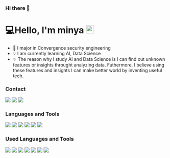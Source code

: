 ### Hi there 👋

<!--
**zzozzo/zzozzo** is a ✨ _special_ ✨ repository because its `README.md` (this file) appears on your GitHub profile.

Here are some ideas to get you started:

- 🔭 I’m currently working on ...
- 🌱 I’m currently learning ...
- 👯 I’m looking to collaborate on ...
- 🤔 I’m looking for help with ...
- 💬 Ask me about ...
- 📫 How to reach me: ...
- 😄 Pronouns: ...
- ⚡ Fun fact: ...
-->



# 💻Hello, I'm minya <a href="https://github.com/zzozzo"><img src="https://media.giphy.com/media/hvRJCLFzcasrR4ia7z/giphy.gif" width="25px"></a>


- 📱 I major in Convergence security engineering    
- 💡 I am currently learning AI, Data Science  
- ✨ The reason why I study AI and Data Science is I can find out unknown features or insights throught analyzing data. Futhermore, I believe using these features and insights I can make better world by inventing useful tech.

### Contact

<a href="https://zzozzomin08.tistory.com/"><img src="https://img.shields.io/badge/Blog-CC0000?style=flat-square&logo=Jekyll&logoColor=white&link=https://zzozzomin08.tistory.com/"/></a>
<a href="https://www.linkedin.com/in/seungmin-han-110b69160/"><img src="https://img.shields.io/badge/LinkedIn-0077B5?style=flat-square&logo=LinkedIn&logoColor=white&link=https://www.linkedin.com/in/seungmin-han-110b69160/"/></a>
<a href="mailto:mininyong08@gmail.com"><img src="https://img.shields.io/badge/Gmail-D14836?style=flat-square&logo=Gmail&logoColor=white&link=mailto:mininyong08@gmail.com"/></a>

### Languages and Tools

<img src="https://img.shields.io/badge/-Python-3776AB?style=flat&logo=Python&logoColor=white"/> <img src="https://img.shields.io/badge/-TensorFlow-FF6F00?style=flat&logo=TensorFlow&logoColor=white"/> <img src="https://img.shields.io/badge/-Keras-D00000?style=flat&logo=Keras&logoColor=white"/> <img src="https://img.shields.io/badge/-OpenCV-5C3EE8?style=flat&logo=OpenCV&logoColor=white"/> <img src="https://img.shields.io/badge/Git-F05032?style=flat-square&logo=Git&logoColor=white"/> <img src="https://img.shields.io/badge/GitHub-181717?style=flat-square&logo=GitHub&logoColor=white"/> 



### Used Languages and Tools
<img src="https://img.shields.io/badge/C-A8B9CC?style=flat-square&logo=C&logoColor=white"/> <img src="https://img.shields.io/badge/JAVA-007396?style=flat-square&logo=Java&logoColor=white"/> <img src="https://img.shields.io/badge/RaspberryPi-A22846?style=flat-square&logo=RaspberryPi&logoColor=white"/> <img src="https://img.shields.io/badge/Arduino-00979D?style=flat-square&logo=Arduino&logoColor=white"/> <img src="https://img.shields.io/badge/MySQL-4479A1?style=flat-square&logo=MySQL&logoColor=white"/> <img src="https://img.shields.io/badge/Android Studio-3DDC84?style=flat-square&logo=AndroidStudio&logoColor=white"/> <img src="https://img.shields.io/badge/PyCharm-000000?style=flat-square&logo=Pycharm&logoColor=white"/>
<br />
